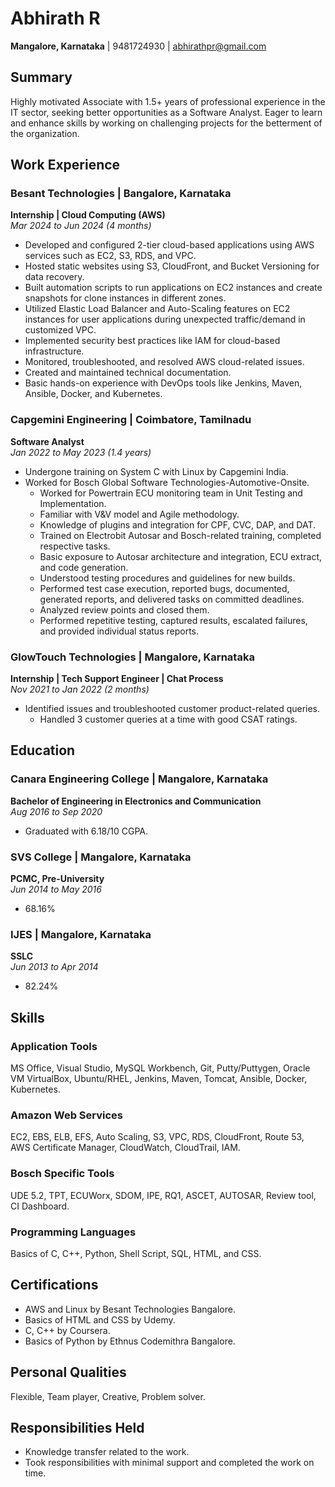 # Abhirath R
**Mangalore, Karnataka** | 9481724930 | [abhirathpr@gmail.com](mailto:abhirathpr@gmail.com)

## Summary
Highly motivated Associate with 1.5+ years of professional experience in the IT sector, seeking better opportunities as a Software Analyst. Eager to learn and enhance skills by working on challenging projects for the betterment of the organization.

## Work Experience

### Besant Technologies | Bangalore, Karnataka
**Internship | Cloud Computing (AWS)**  
*Mar 2024 to Jun 2024 (4 months)*

- Developed and configured 2-tier cloud-based applications using AWS services such as EC2, S3, RDS, and VPC.
- Hosted static websites using S3, CloudFront, and Bucket Versioning for data recovery.
- Built automation scripts to run applications on EC2 instances and create snapshots for clone instances in different zones.
- Utilized Elastic Load Balancer and Auto-Scaling features on EC2 instances for user applications during unexpected traffic/demand in customized VPC.
- Implemented security best practices like IAM for cloud-based infrastructure.
- Monitored, troubleshooted, and resolved AWS cloud-related issues.
- Created and maintained technical documentation.
- Basic hands-on experience with DevOps tools like Jenkins, Maven, Ansible, Docker, and Kubernetes.

### Capgemini Engineering | Coimbatore, Tamilnadu
**Software Analyst**  
*Jan 2022 to May 2023 (1.4 years)*

- Undergone training on System C with Linux by Capgemini India.
- Worked for Bosch Global Software Technologies-Automotive-Onsite.
  - Worked for Powertrain ECU monitoring team in Unit Testing and Implementation.
  - Familiar with V&V model and Agile methodology.
  - Knowledge of plugins and integration for CPF, CVC, DAP, and DAT.
  - Trained on Electrobit Autosar and Bosch-related training, completed respective tasks.
  - Basic exposure to Autosar architecture and integration, ECU extract, and code generation.
  - Understood testing procedures and guidelines for new builds.
  - Performed test case execution, reported bugs, documented, generated reports, and delivered tasks on committed deadlines.
  - Analyzed review points and closed them.
  - Performed repetitive testing, captured results, escalated failures, and provided individual status reports.

### GlowTouch Technologies | Mangalore, Karnataka
**Internship | Tech Support Engineer | Chat Process**  
*Nov 2021 to Jan 2022 (2 months)*

- Identified issues and troubleshooted customer product-related queries.
  - Handled 3 customer queries at a time with good CSAT ratings.

## Education

### Canara Engineering College | Mangalore, Karnataka
**Bachelor of Engineering in Electronics and Communication**  
*Aug 2016 to Sep 2020*  
- Graduated with 6.18/10 CGPA.

### SVS College | Mangalore, Karnataka
**PCMC, Pre-University**  
*Jun 2014 to May 2016*  
- 68.16%

### IJES | Mangalore, Karnataka
**SSLC**  
*Jun 2013 to Apr 2014*  
- 82.24%

## Skills

### Application Tools
MS Office, Visual Studio, MySQL Workbench, Git, Putty/Puttygen, Oracle VM VirtualBox, Ubuntu/RHEL, Jenkins, Maven, Tomcat, Ansible, Docker, Kubernetes.

### Amazon Web Services
EC2, EBS, ELB, EFS, Auto Scaling, S3, VPC, RDS, CloudFront, Route 53, AWS Certificate Manager, CloudWatch, CloudTrail, IAM.

### Bosch Specific Tools
UDE 5.2, TPT, ECUWorx, SDOM, IPE, RQ1, ASCET, AUTOSAR, Review tool, CI Dashboard.

### Programming Languages
Basics of C, C++, Python, Shell Script, SQL, HTML, and CSS.

## Certifications
- AWS and Linux by Besant Technologies Bangalore.
- Basics of HTML and CSS by Udemy.
- C, C++ by Coursera.
- Basics of Python by Ethnus Codemithra Bangalore.

## Personal Qualities
Flexible, Team player, Creative, Problem solver.

## Responsibilities Held
- Knowledge transfer related to the work.
- Took responsibilities with minimal support and completed the work on time.



